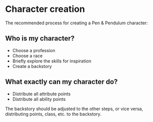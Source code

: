 # Character creation

The recommended process for creating a Pen & Pendulum character:

## Who is my character?
- Choose a profession
- Choose a race
- Briefly explore the skills for inspiration
- Create a backstory

## What exactly can my character do?
- Distribute all attribute points
- Distribute all ability points

The backstory should be adjusted to the other steps, or vice versa, distributing points, class, etc. to the backstory.